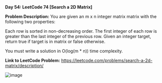 **Day 54: LeetCode 74 [Search a 2D Matrix]**

**Problem Description:**
You are given an m x n integer matrix matrix with the following two properties:

Each row is sorted in non-decreasing order.
The first integer of each row is greater than the last integer of the previous row.
Given an integer target, return true if target is in matrix or false otherwise.

You must write a solution in O(log(m * n)) time complexity.

**Link to LeetCode Problem:**
https://leetcode.com/problems/search-a-2d-matrix/description/

![image](https://github.com/404reese/100DaysOfJava/assets/135740066/bebb4695-2b47-4717-b26e-0c81a47b21d8)
